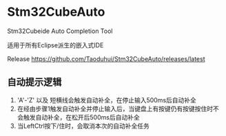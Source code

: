 # Stm32CubeAuto

Stm32Cubeide Auto Completion Tool

适用于所有Eclipse派生的嵌入式IDE

Release https://github.com/Taoduhui/Stm32CubeAuto/releases/latest

## 自动提示逻辑

1. 'A'-'Z' 以及 短横线会触发自动补全，在停止输入500ms后自动补全
2. 在经由步骤1触发自动补全并停止输入后，当键盘上有按键仍有按键按住时不会触发自动补全，在松开后500ms后自动补全
3. 当LeftCtrl按下/住时，会取消本次的自动补全任务
